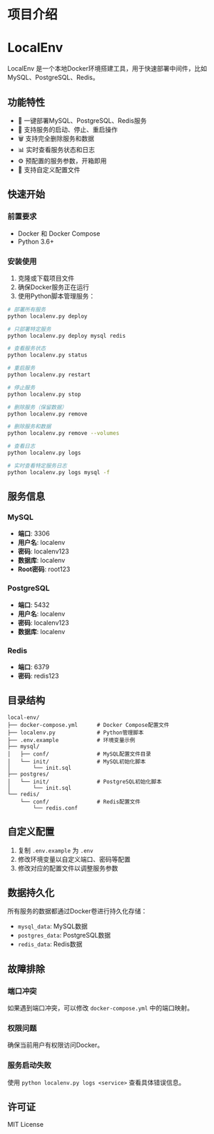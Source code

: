 # 项目介绍

# LocalEnv

LocalEnv 是一个本地Docker环境搭建工具，用于快速部署中间件，比如MySQL、PostgreSQL、Redis。

## 功能特性

- 🚀 一键部署MySQL、PostgreSQL、Redis服务
- 🔄 支持服务的启动、停止、重启操作
- 🗑️ 支持完全删除服务和数据
- 📊 实时查看服务状态和日志
- ⚙️ 预配置的服务参数，开箱即用
- 🔧 支持自定义配置文件

## 快速开始

### 前置要求

- Docker 和 Docker Compose
- Python 3.6+

### 安装使用

1. 克隆或下载项目文件
2. 确保Docker服务正在运行
3. 使用Python脚本管理服务：

```bash
# 部署所有服务
python localenv.py deploy

# 只部署特定服务
python localenv.py deploy mysql redis

# 查看服务状态
python localenv.py status

# 重启服务
python localenv.py restart

# 停止服务
python localenv.py stop

# 删除服务（保留数据）
python localenv.py remove

# 删除服务和数据
python localenv.py remove --volumes

# 查看日志
python localenv.py logs

# 实时查看特定服务日志
python localenv.py logs mysql -f
```

## 服务信息

### MySQL
- **端口**: 3306
- **用户名**: localenv
- **密码**: localenv123
- **数据库**: localenv
- **Root密码**: root123

### PostgreSQL
- **端口**: 5432
- **用户名**: localenv
- **密码**: localenv123
- **数据库**: localenv

### Redis
- **端口**: 6379
- **密码**: redis123

## 目录结构

```
local-env/
├── docker-compose.yml      # Docker Compose配置文件
├── localenv.py             # Python管理脚本
├── .env.example            # 环境变量示例
├── mysql/
│   ├── conf/               # MySQL配置文件目录
│   └── init/               # MySQL初始化脚本
│       └── init.sql
├── postgres/
│   └── init/               # PostgreSQL初始化脚本
│       └── init.sql
└── redis/
    └── conf/               # Redis配置文件
        └── redis.conf
```

## 自定义配置

1. 复制 `.env.example` 为 `.env`
2. 修改环境变量以自定义端口、密码等配置
3. 修改对应的配置文件以调整服务参数

## 数据持久化

所有服务的数据都通过Docker卷进行持久化存储：
- `mysql_data`: MySQL数据
- `postgres_data`: PostgreSQL数据  
- `redis_data`: Redis数据

## 故障排除

### 端口冲突
如果遇到端口冲突，可以修改 `docker-compose.yml` 中的端口映射。

### 权限问题
确保当前用户有权限访问Docker。

### 服务启动失败
使用 `python localenv.py logs <service>` 查看具体错误信息。

## 许可证

MIT License

